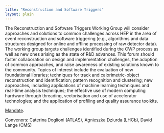 ```yaml
---
title: "Reconstruction and Software Triggers"
layout: plain
---
```


The Reconstruction and Software Triggers Working Group will consider
approaches and solutions to common challenges across HEP in the area of
event reconstruction and software triggering (e.g., algorithms and data
structures designed for online and offline processing of raw detector
data). The working group targets challenges identified during the CWP
process as well as new ones arising as the state of R&D advances. This
forum should foster collaboration on design and implementation
challenges, the adoption of common approaches, and raise awareness of
existing solutions known to the community. Topics of interest include
the evaluation of new foundational libraries; techniques for track and
calorimetric-object reconstruction and identification; pattern
recognition and clustering; new approaches, including applications of
machine learning techniques and real-time analysis techniques; the
effective use of modern computing hardware through threading,
vectorisation and use of accelerator technologies; and the application
of profiling and quality assurance toolkits.

[Mandate](/organization/working-group-mandates.html).

Convenors: Caterina Doglioni (ATLAS), Agnieszka Dziurda (LHCb), David Lange (CMS)
